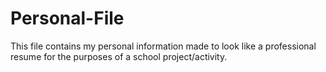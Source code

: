 # Personal-File
This file contains my personal information made to look like a professional resume for the purposes of a school project/activity.
